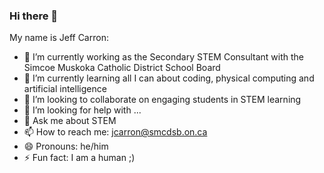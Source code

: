 ### Hi there 👋

<!--
**jcarron-smcdsb/jcarron-smcdsb** is a ✨ _special_ ✨ repository because its `README.md` (this file) appears on your GitHub profile.

Here are some ideas to get you started:

- 🔭 I’m currently working on ...
- 🌱 I’m currently learning ...
- 👯 I’m looking to collaborate on ...
- 🤔 I’m looking for help with ...
- 💬 Ask me about ...
- 📫 How to reach me: ...
- 😄 Pronouns: ...
- ⚡ Fun fact: ...
-->
My name is Jeff Carron:

- 🔭 I’m currently working as the Secondary STEM Consultant with the Simcoe Muskoka Catholic District School Board
- 🌱 I’m currently learning all I can about coding, physical computing and artificial intelligence
- 👯 I’m looking to collaborate on engaging students in STEM learning
- 🤔 I’m looking for help with ...
- 💬 Ask me about STEM
- 📫 How to reach me: jcarron@smcdsb.on.ca
- 😄 Pronouns: he/him
- ⚡ Fun fact: I am a human ;)
